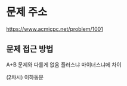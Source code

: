 # 문제 주소
https://www.acmicpc.net/problem/1001

## 문제 접근 방법 
A+B 문제와 다를게 없음 플러스냐 마이너스냐에 차이

(2차시) 이하동문